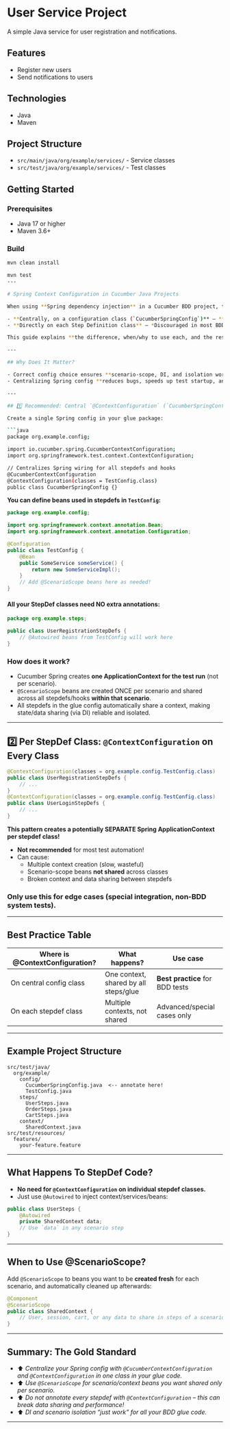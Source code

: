 # User Service Project

A simple Java service for user registration and notifications.

## Features

- Register new users
- Send notifications to users

## Technologies

- Java
- Maven

## Project Structure

- `src/main/java/org/example/services/` \- Service classes
- `src/test/java/org/example/services/` \- Test classes

## Getting Started

### Prerequisites

- Java 17 or higher
- Maven 3.6+

### Build

```sh
mvn clean install

mvn test
---

# Spring Context Configuration in Cucumber Java Projects

When using **Spring dependency injection** in a Cucumber BDD project, there are two main ways you might see Spring’s `@ContextConfiguration` annotation used:

- **Centrally, on a configuration class (`CucumberSpringConfig`)** — **RECOMMENDED**
- **Directly on each Step Definition class** — *Discouraged in most BDD automation*

This guide explains **the difference, when/why to use each, and the resulting project structure**.

---

## Why Does It Matter?

- Correct config choice ensures **scenario-scope, DI, and isolation work as intended** across all step definition classes.
- Centralizing Spring config **reduces bugs, speeds up test startup, and supports data sharing via scenario-scoped beans**.

---

## 1️⃣ Recommended: Central `@ContextConfiguration` (`CucumberSpringConfig`)

Create a single Spring config in your glue package:

```java
package org.example.config;

import io.cucumber.spring.CucumberContextConfiguration;
import org.springframework.test.context.ContextConfiguration;

// Centralizes Spring wiring for all stepdefs and hooks
@CucumberContextConfiguration
@ContextConfiguration(classes = TestConfig.class)
public class CucumberSpringConfig {}
```

**You can define beans used in stepdefs in `TestConfig`:**

```java
package org.example.config;

import org.springframework.context.annotation.Bean;
import org.springframework.context.annotation.Configuration;

@Configuration
public class TestConfig {
    @Bean
    public SomeService someService() {
        return new SomeServiceImpl();
    }
    // Add @ScenarioScope beans here as needed!
}
```

#### **All your StepDef classes need NO extra annotations:**

```java
package org.example.steps;

public class UserRegistrationStepDefs {
    // @Autowired beans from TestConfig will work here
}
```

### **How does it work?**
- Cucumber Spring creates **one ApplicationContext for the test run** (not per scenario).
- `@ScenarioScope` beans are created ONCE per scenario and shared across all stepdefs/hooks **within that scenario**.
- All stepdefs in the glue config automatically share a context, making state/data sharing (via DI) reliable and isolated.

---

## 2️⃣ Per StepDef Class: `@ContextConfiguration` on Every Class

```java
@ContextConfiguration(classes = org.example.config.TestConfig.class)
public class UserRegistrationStepDefs {
    // ...
}
@ContextConfiguration(classes = org.example.config.TestConfig.class)
public class UserLoginStepDefs {
    // ...
}
```
**This pattern creates a potentially SEPARATE Spring ApplicationContext per stepdef class!**

- **Not recommended** for most test automation!
- Can cause:
    - Multiple context creation (slow, wasteful)
    - Scenario-scope beans **not shared** across classes
    - Broken context and data sharing between stepdefs

### Only use this for edge cases (special integration, non-BDD system tests).

---

## Best Practice Table

| Where is @ContextConfiguration? | What happens?                          | Use case                        |
|--------------------------|-------------------------------------------|---------------------------------|
| On central config class  | One context, shared by all steps/glue     | **Best practice** for BDD tests |
| On each stepdef class    | Multiple contexts, not shared             | Advanced/special cases only     |

---

## Example Project Structure

```text
src/test/java/
  org/example/
    config/
      CucumberSpringConfig.java  <-- annotate here!
      TestConfig.java
    steps/
      UserSteps.java
      OrderSteps.java
      CartSteps.java
    context/
      SharedContext.java
src/test/resources/
  features/
    your-feature.feature
```

---

## What Happens To StepDef Code?

- **No need for `@ContextConfiguration` on individual stepdef classes.**
- Just use `@Autowired` to inject context/services/beans:

```java
public class UserSteps {
    @Autowired
    private SharedContext data;
    // Use `data` in any scenario step
}
```

---

## When to Use @ScenarioScope?

Add `@ScenarioScope` to beans you want to be **created fresh** for each scenario, and automatically cleaned up afterwards:

```java
@Component
@ScenarioScope
public class SharedContext {
    // User, session, cart, or any data to share in steps of a scenario
}
```

---

## Summary: The Gold Standard

- ⬆️ *Centralize your Spring config with `@CucumberContextConfiguration` and `@ContextConfiguration` in one class in your glue code.*
- ⬆️ *Use `@ScenarioScope` for scenario/context beans you want shared only per scenario.*
- ⬆️ *Do not annotate every stepdef with `@ContextConfiguration` – this can break data sharing and performance!*
- ⬆️ *DI and scenario isolation “just work” for all your BDD glue code.*

---
